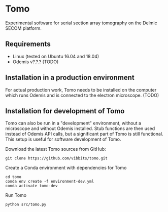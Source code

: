 
# Tomo
Experimental software for serial section array tomography on the Delmic SECOM platform.

## Requirements
* Linux (tested on Ubuntu 16.04 and 18.04)
* Odemis v?.?.? (TODO)

## Installation in a production environment
For actual production work, Tomo needs to be installed on the computer which runs Odemis and is connected to the electron microscope. (TODO)

## Installation for development of Tomo
Tomo can also be run in a "development" environment, without a microscope and without Odemis installed. Stub functions are then used instead of Odemis API calls, but a significant part of Tomo is still functional. This setup is useful for software development of Tomo.

Download the latest Tomo sources from GitHub:
```
git clone https://github.com/vibbits/tomo.git
```

Create a Conda environment with dependencies for Tomo
```
cd tomo
conda env create -f environment-dev.yml
conda activate tomo-dev
```

Run Tomo
```
python src/tomo.py
```
